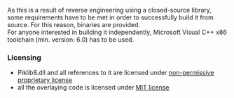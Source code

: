 As this is a result of reverse engineering using a closed-source library, some requirements have to be met in order to successfully build it from source. For this reason, binaries are provided.  
For anyone interested in building it independently, Microsoft Visual C++ x86 toolchain (min. version: 6.0) has to be used.

### Licensing
* Piklib8.dll and all references to it are licensed under [non-permissive proprietary license](licencja.txt)
* all the overlaying code is licensed under [MIT license](LICENSE)
